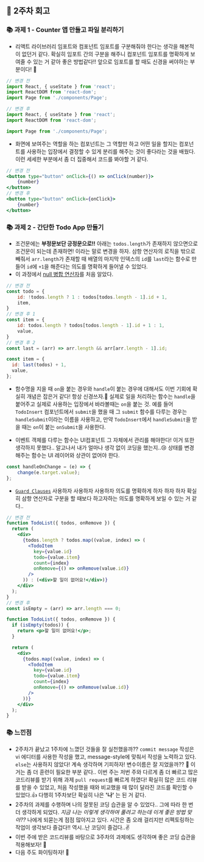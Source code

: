 ## 🚀 2주차 회고

### 📚 과제 1 - Counter 앱 만들고 파일 분리하기
- 리액트 라이브러리 임포트와 컴포넌트 임포트를 구분해줘야 한다는 생각을 해본적이 없던거 같다.
확실히 임포트 간의 구분을 해주니 컴포넌트 임포트를 명확하게 보여줄 수 있는 거 같아 좋은 방법같다!!
앞으로 임포트를 할 때도 신경을 써야하는 부분이다! 🤔
```javascript
// 변경 전
import React, { useState } from 'react';
import ReactDOM from 'react-dom';
import Page from './components/Page';

// 변경 후
import React, { useState } from 'react';
import ReactDOM from 'react-dom';

import Page from './components/Page';
```

- 화면에 보여주는 역할을 하는 컴포넌트는 그 역할만 하고 어떤 일을 할지는 컴포넌트를 사용하는 입장에서 결정할 수 있게 분리를 해주는 것이 좋다라는 것을 배웠다.
이런 세세한 부분에서 좀 더 집중해서 코드를 봐야할 거 같다.
```jsx
// 변경 전
<button type="button" onClick={() => onClick(number)}>
    {number}
</button>
// 변경 후
<button type="button" onClick={onClick}>
    {number}	     
</button>	   
```

### 📚 과제 2 - 간단한 Todo App 만들기
- 조건문에는 **부정문보단 긍정문으로!!**
아래는 `todos.length`가 존재하지 않으면으로 조건문이 되는데 존재하면! 이라는 말로 변경을 하자.
삼항 연산자의 로직을 밖으로 빼줘서 `arr.length`가 존재할 때 배열의 마지막 인덱스의 `id`를 `last`라는 함수로 만들어 `id`에 `+1`을 해준다는 의도를 명확하게 들어낼 수 있었다.
- 이 과정에서 [null 병합 연산자](https://ko.javascript.info/nullish-coalescing-operator)를 처음 알았다. 
```javascript
// 변경 전
const todo = {
    id: !todos.length ? 1 : todos[todos.length - 1].id + 1,
    item,
}
// 변경 후 1
const item = {
    id: todos.length ? todos[todos.length - 1].id + 1 : 1,
    value,
}
// 변경 후 2
const last = (arr) => arr.length && arr[arr.length - 1].id;

const item = {
  id: last(todos) + 1,
  value,
};
```
- 함수명을 지을 때 `on`을 붙는 경우와 `handle`이 붙는 경우에 대해서도 이번 기회에 확실히 개념은 잡은거 같다! 항상 신경쓰자.🙏
실제로 일을 처리하는 함수는 `handle`을 붙어주고 실제로 사용하는 입장에서 바라볼때는 `on`을 붙는 것.
예를 들어 `TodoInsert` 컴포넌트에서 `submit`을 했을 때 그 `submit` 함수를 다루는 경우는 `handleSubmit`이라는 이름을 사용하고, 만약 `TodoInsert`에서 `handleSubmit`을 받을 때는 `on`이 붙는 `onSubmit`을 사용한다.

- 이벤트 객체를 다루는 함수는 UI컴포넌트 그 자체에서 관리를 해야한다! 이거 또한 생각하지 못했다.. 알고나서 내가 얼마나 생각 없이 코딩을 했는지..😢
상태를 변경해주는 함수는 UI 레이어와 상관이 없어야 한다.
```javascript
const handleOnChange = (e) => {
    change(e.target.value);
};
```
- [`Guard Clauses`](https://refactoring.com/catalog/replaceNestedConditionalWithGuardClauses.html) 사용하자 사용하자 사용하자
의도를 명확하게 하자 하자 하자
확실히 삼항 연산자로 구분을 할 때보다 하고자하는 의도를 명확하게 보일 수 있는 거 같다..
```jsx
// 변경 전
function TodoList({ todos, onRemove }) {
  return (
    <div>
      {todos.length ? todos.map((value, index) => (
        <TodoItem
          key={value.id}
          todo={value.item}
          count={index}
          onRemove={() => onRemove(value.id)}
        />
      )) : (<div>할 일이 없어요!</div>)}
    </div>
  );
}
// 변경 후
const isEmpty = (arr) => arr.length === 0;

function TodoList({ todos, onRemove }) {
  if (isEmpty(todos)) {
    return <p>할 일이 없어요!</p>;
  }

  return (
    <div>
      {todos.map((value, index) => (
        <TodoItem
          key={value.id}
          todo={value.item}
          count={index}
          onRemove={() => onRemove(value.id)}
        />
      ))}
    </div>
  );
}
```

### 📚 느낀점
- 2주차가 끝났고 1주차에 느꼈던 것들을 잘 실천했을까??
`commit message` 작성은 vi 에디터를 사용한 작성을 했고, message-style에 맞춰서 작성을 노력하고 있다. 
`else`는 사용하지 않았다! 계속 생각하며 기피하자!
변수이름은 잘 지었을까?? 🤔 이거는 좀 더 훈련이 필요한 부분 같다..
이번 주는 저번 주와 다르게 좀 더 빠르고 많은 코드리뷰를 받기 위해 과제 `pull request`를 빠르게 하였다! 확실히 많은 코드 리뷰를 받을 수 있었고, 처음 작성했을 때와 비교했을 때 많이 달라진 코드를 확인할 수 있었다.👍 
다행히 1주차보단 확실히 나은 **'나'** 는 된 거 같다.
- 2주차의 과제를 수행하며 나의 잘못된 코딩 습관을 알 수 있었다.. 그에 따라 한 번 더 생각하게 되었다. *지금 나는 이렇게 생각하여 풀려고 하는데 이게 좋은 방법 맞아??*  나에게 되묻는게 점점 많아지고 있다. 
시간은 좀 오래 걸리지만 리펙토링하는 작업이 생각보다 즐겁다!!
역시..난 코딩이 즐겁다..✌
- 이번 주에 받은 코드리뷰를 바탕으로 3주차의 과제에도 생각하며 좋은 코딩 습관을 적용해보자! 😤
-  다음 주도 화이팅하자! 🚀